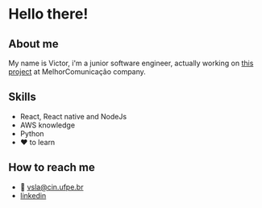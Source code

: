 
# Hello there!

## About me

My name is Victor, i'm a junior software engineer, actually working on [this project](https://www.obapet.com.br) at MelhorComunicação company.

## Skills

- React, React native and NodeJs
- AWS knowledge
- Python
- ❤️ to learn 

## How to reach me

- 💌 vsla@cin.ufpe.br
- [linkedin](https://www.linkedin.com/in/victor-sena-de-lima-attar-a54160161/)

<!--
**vsla/vsla** is a ✨ _special_ ✨ repository because its `README.md` (this file) appears on your GitHub profile.

Here are some ideas to get you started:

- 🔭 I’m currently working on ...
- 🌱 I’m currently learning ...
- 👯 I’m looking to collaborate on ...
- 🤔 I’m looking for help with ...
- 💬 Ask me about ...
- 📫 How to reach me: ...
- 😄 Pronouns: ...
- ⚡ Fun fact: ...
-->
